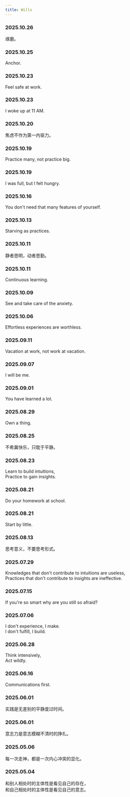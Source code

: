 ```yaml
---
title: Wills
---
```


### 2025.10.26

琢磨。

### 2025.10.25

Anchor.

### 2025.10.23

Feel safe at work.

### 2025.10.23

I woke up at 11 AM.

### 2025.10.20

焦虑不作为第一内驱力。

### 2025.10.19

Practice many, not practice big.

### 2025.10.19

I was full, but I felt hungry.

### 2025.10.16

You don't need that many features of yourself.

### 2025.10.13

Starving as practices.

### 2025.10.11

静者思明，动者思勤。

### 2025.10.11

Continuous learning.

### 2025.10.09

See and take care of the anxiety.

### 2025.10.06

Effortless experiences are worthless.

### 2025.09.11

Vacation at work, not work at vacation.

### 2025.09.07

I will be me.

### 2025.09.01

You have learned a lot.

### 2025.08.29

Own a thing.

### 2025.08.25

不希冀快乐，只耽于平静。

### 2025.08.23

Learn to build intuitions,  
Practice to gain insights.

### 2025.08.21

Do your homework at school.

### 2025.08.21

Start by little.

### 2025.08.13

思考意义，不要思考形式。

### 2025.07.29

Knowledges that don't contribute to intuitions are useless,  
Practices that don't contribute to insights are ineffective.

### 2025.07.15

If you're so smart why are you still so afraid?

### 2025.07.06

I don't experience, I make.  
I don't fulfill, I build.

### 2025.06.28

Think intensively,  
Act wildly.

### 2025.06.16

Communications first.

### 2025.06.01

实践是无差别的平静度过时间。  

### 2025.06.01

意志力是意志模糊不清时的挣扎。

### 2025.05.06

每一次走神，都是一次内心冲突的显化。

### 2025.05.04

和别人相处时的主体性是看见自己的存在，  
和自己相处时的主体性是看见自己的意志。
